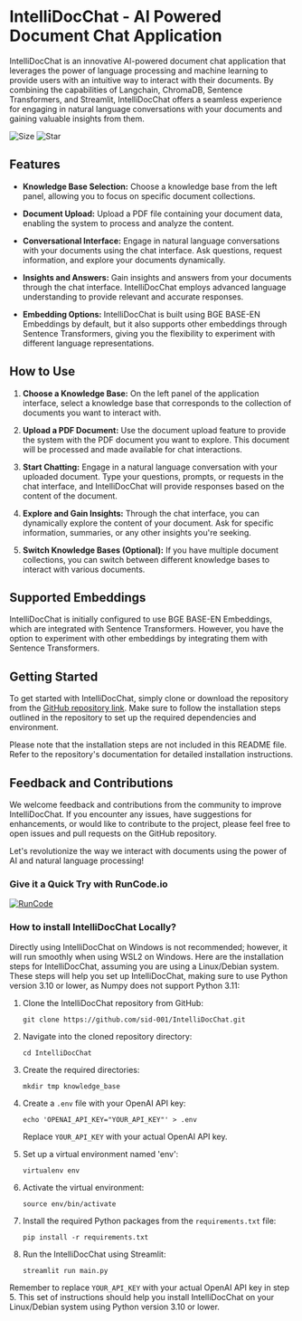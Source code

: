 # IntelliDocChat - AI Powered Document Chat Application

IntelliDocChat is an innovative AI-powered document chat application that leverages the power of language processing and machine learning to provide users with an intuitive way to interact with their documents. By combining the capabilities of Langchain, ChromaDB, Sentence Transformers, and Streamlit, IntelliDocChat offers a seamless experience for engaging in natural language conversations with your documents and gaining valuable insights from them.

![Size](https://img.shields.io/badge/Size-5.07GB-blue) ![Star](https://img.shields.io/github/stars/sid-001/IntelliDocChat?style=social&label=Star%20on%20Github)

## Features

- **Knowledge Base Selection:** Choose a knowledge base from the left panel, allowing you to focus on specific document collections.

- **Document Upload:** Upload a PDF file containing your document data, enabling the system to process and analyze the content.

- **Conversational Interface:** Engage in natural language conversations with your documents using the chat interface. Ask questions, request information, and explore your documents dynamically.

- **Insights and Answers:** Gain insights and answers from your documents through the chat interface. IntelliDocChat employs advanced language understanding to provide relevant and accurate responses.

- **Embedding Options:** IntelliDocChat is built using BGE BASE-EN Embeddings by default, but it also supports other embeddings through Sentence Transformers, giving you the flexibility to experiment with different language representations.

## How to Use

1. **Choose a Knowledge Base:** On the left panel of the application interface, select a knowledge base that corresponds to the collection of documents you want to interact with.

2. **Upload a PDF Document:** Use the document upload feature to provide the system with the PDF document you want to explore. This document will be processed and made available for chat interactions.

3. **Start Chatting:** Engage in a natural language conversation with your uploaded document. Type your questions, prompts, or requests in the chat interface, and IntelliDocChat will provide responses based on the content of the document.

4. **Explore and Gain Insights:** Through the chat interface, you can dynamically explore the content of your document. Ask for specific information, summaries, or any other insights you're seeking.

5. **Switch Knowledge Bases (Optional):** If you have multiple document collections, you can switch between different knowledge bases to interact with various documents.

## Supported Embeddings

IntelliDocChat is initially configured to use BGE BASE-EN Embeddings, which are integrated with Sentence Transformers. However, you have the option to experiment with other embeddings by integrating them with Sentence Transformers.

## Getting Started

To get started with IntelliDocChat, simply clone or download the repository from the [GitHub repository link](https://github.com/sid-001/IntelliDocChat). Make sure to follow the installation steps outlined in the repository to set up the required dependencies and environment.

Please note that the installation steps are not included in this README file. Refer to the repository's documentation for detailed installation instructions.

## Feedback and Contributions

We welcome feedback and contributions from the community to improve IntelliDocChat. If you encounter any issues, have suggestions for enhancements, or would like to contribute to the project, please feel free to open issues and pull requests on the GitHub repository.

Let's revolutionize the way we interact with documents using the power of AI and natural language processing!

### Give it a Quick Try with RunCode.io

[![RunCode](https://runcode-app-public.s3.amazonaws.com/images/dark_btn.png)](https://runcode.io)

### How to install IntelliDocChat Locally?
Directly using IntelliDocChat on Windows is not recommended; however, it will run smoothly when using WSL2 on Windows. Here are the installation steps for IntelliDocChat, assuming you are using a Linux/Debian system. These steps will help you set up IntelliDocChat, making sure to use Python version 3.10 or lower, as Numpy does not support Python 3.11:

1. Clone the IntelliDocChat repository from GitHub:
    ```
    git clone https://github.com/sid-001/IntelliDocChat.git
    ```

2. Navigate into the cloned repository directory:
    ```
    cd IntelliDocChat
    ```

3. Create the required directories:
    ```
    mkdir tmp knowledge_base
    ```

4. Create a `.env` file with your OpenAI API key:
    ```
    echo 'OPENAI_API_KEY="YOUR_API_KEY"' > .env
    ```
   Replace `YOUR_API_KEY` with your actual OpenAI API key.

5. Set up a virtual environment named 'env':
    ```
    virtualenv env
    ```

6. Activate the virtual environment:
    ```
    source env/bin/activate
    ```

7. Install the required Python packages from the `requirements.txt` file:
    ```
    pip install -r requirements.txt
    ```

8. Run the IntelliDocChat using Streamlit:
    ```
    streamlit run main.py
    ```

Remember to replace `YOUR_API_KEY` with your actual OpenAI API key in step 5. This set of instructions should help you install IntelliDocChat on your Linux/Debian system using Python version 3.10 or lower.
